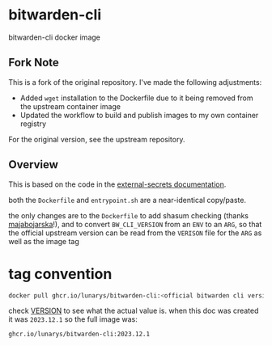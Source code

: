 # bitwarden-cli

bitwarden-cli docker image

## Fork Note

This is a fork of the original repository. I've made the following adjustments:
- Added `wget` installation to the Dockerfile due to it being removed from the upstream container image
- Updated the workflow to build and publish images to my own container registry

For the original version, see the upstream repository.

## Overview

This is based on the code in the [external-secrets documentation](https://external-secrets.io/latest/examples/bitwarden/).

both the `Dockerfile` and `entrypoint.sh` are a near-identical copy/paste.

the only changes are to the `Dockerfile` to add shasum checking (thanks [majabojarska](https://github.com/majabojarska)!), and to convert `BW_CLI_VERSION` from an `ENV` to an `ARG`,
so that the official upstream version can be read from the `VERISON` file for the `ARG` as well as the image tag

# tag convention

```bash
docker pull ghcr.io/lunarys/bitwarden-cli:<official bitwarden cli version>
```

check [VERSION](/VERSION) to see what the actual value is.
when this doc was created it was `2023.12.1` so the full image was:

```bash
ghcr.io/lunarys/bitwarden-cli:2023.12.1
```
